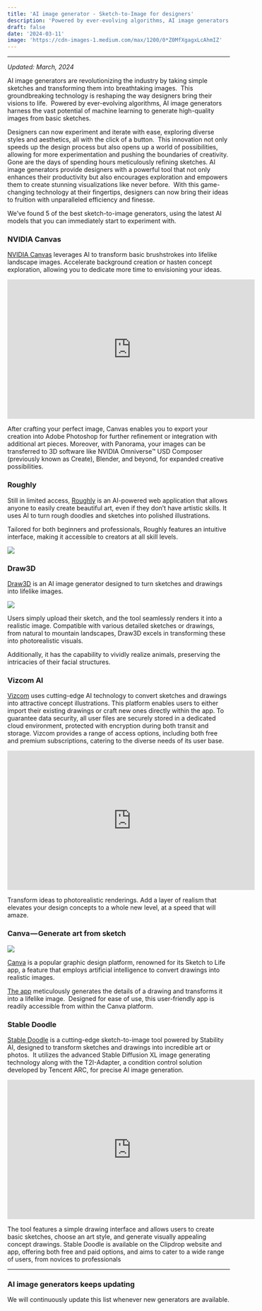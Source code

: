 ```yaml
---
title: 'AI image generator - Sketch-to-Image for designers'
description: 'Powered by ever-evolving algorithms, AI image generators harness the vast potential of machine learning to generate high-quality images from basic sketches.'
draft: false
date: '2024-03-11'
image: 'https://cdn-images-1.medium.com/max/1200/0*Z0MfXgagxLcAhmIZ'
---
```


***

*Updated: March, 2024*

AI image generators are revolutionizing the industry by taking simple sketches and transforming them into breathtaking images. 
This groundbreaking technology is reshaping the way designers bring their visions to life. 
Powered by ever-evolving algorithms, AI image generators harness the vast potential of machine learning to generate high-quality images from basic sketches. 

Designers can now experiment and iterate with ease, exploring diverse styles and aesthetics, all with the click of a button. 
This innovation not only speeds up the design process but also opens up a world of possibilities, allowing for more experimentation and pushing the boundaries of creativity. 
Gone are the days of spending hours meticulously refining sketches. AI image generators provide designers with a powerful tool that not only enhances their productivity but also encourages exploration and empowers them to create stunning visualizations like never before. 
With this game-changing technology at their fingertips, designers can now bring their ideas to fruition with unparalleled efficiency and finesse. 

We’ve found 5 of the best sketch-to-image generators, using the latest AI models that you can immediately start to experiment with.

### NVIDIA Canvas

[NVIDIA Canvas](https://www.nvidia.com/en-us/studio/canvas/) leverages AI to transform basic brushstrokes into lifelike landscape images. Accelerate background creation or hasten concept exploration, allowing you to dedicate more time to envisioning your ideas.

<iframe width="560" height="315" src="https://www.youtube.com/embed/wKztRskmsig?si=tv_1S3JjgA368l3M" title="YouTube video player" frameborder="0" allow="accelerometer; autoplay; clipboard-write; encrypted-media; gyroscope; picture-in-picture; web-share" allowfullscreen></iframe>

After crafting your perfect image, Canvas enables you to export your creation into Adobe Photoshop for further refinement or integration with additional art pieces. Moreover, with Panorama, your images can be transferred to 3D software like NVIDIA Omniverse™ USD Composer (previously known as Create), Blender, and beyond, for expanded creative possibilities.

### Roughly

Still in limited access, [Roughly](https://www.roughly.app/) is an AI-powered web application that allows anyone to easily create beautiful art, even if they don’t have artistic skills. It uses AI to turn rough doodles and sketches into polished illustrations.

Tailored for both beginners and professionals, Roughly features an intuitive interface, making it accessible to creators at all skill levels.

![](https://cdn-images-1.medium.com/max/800/0*yKQuysXC_zD5Td75.png)

### Draw3D

[Draw3D](https://draw3d.online/) is an AI image generator designed to turn sketches and drawings into lifelike images. 

![](https://cdn-images-1.medium.com/max/800/1*jnTxZC_f4NISqhVl_rbCYg.gif)

Users simply upload their sketch, and the tool seamlessly renders it into a realistic image. Compatible with various detailed sketches or drawings, from natural to mountain landscapes, Draw3D excels in transforming these into photorealistic visuals. 

Additionally, it has the capability to vividly realize animals, preserving the intricacies of their facial structures.

### Vizcom AI

[Vizcom](https://www.vizcom.ai/) uses cutting-edge AI technology to convert sketches and drawings into attractive concept illustrations. This platform enables users to either import their existing drawings or craft new ones directly within the app. To guarantee data security, all user files are securely stored in a dedicated cloud environment, protected with encryption during both transit and storage. Vizcom provides a range of access options, including both free and premium subscriptions, catering to the diverse needs of its user base.

<iframe width="560" height="315" src="https://www.youtube.com/embed/8Uc9zDlX4yY?si=3JDY59UOVoVlQg4J" title="YouTube video player" frameborder="0" allow="accelerometer; autoplay; clipboard-write; encrypted-media; gyroscope; picture-in-picture; web-share" allowfullscreen></iframe>

Transform ideas to photorealistic renderings. Add a layer of realism that elevates your design concepts to a whole new level, at a speed that will amaze.



### Canva — Generate art from sketch

![](https://cdn-images-1.medium.com/max/800/0*P2HN-Mg__jPgyWCL.jpg)

[Canva](https://www.canva.com/features/ai-sketch-and-draw/) is a popular graphic design platform, renowned for its Sketch to Life app, a feature that employs artificial intelligence to convert drawings into realistic images. 

[The app](https://www.canva.com/features/ai-sketch-and-draw/) meticulously generates the details of a drawing and transforms it into a lifelike image. 
Designed for ease of use, this user-friendly app is readily accessible from within the Canva platform.

### Stable Doodle

[Stable Doodle](https://clipdrop.co/stable-doodle) is a cutting-edge sketch-to-image tool powered by Stability AI, designed to transform sketches and drawings into incredible art or photos. 
It utilizes the advanced Stable Diffusion XL image generating technology along with the T2I-Adapter, a condition control solution developed by Tencent ARC, for precise AI image generation. 

<iframe width="560" height="315" src="https://www.youtube.com/embed/eYKp39kgQyw?si=_d9GsAetH4C_8Jk5" title="YouTube video player" frameborder="0" allow="accelerometer; autoplay; clipboard-write; encrypted-media; gyroscope; picture-in-picture; web-share" allowfullscreen></iframe>

The tool features a simple drawing interface and allows users to create basic sketches, choose an art style, and generate visually appealing concept drawings. Stable Doodle is available on the Clipdrop website and app, offering both free and paid options, and aims to cater to a wide range of users, from novices to professionals​



***

### AI image generators keeps updating

We will continuously update this list whenever new generators are available.
